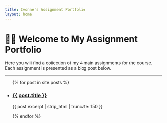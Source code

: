 ```yaml
---
title: Ivonne's Assignment Portfolio
layout: home
---
```


# 👩‍🚀 Welcome to My Assignment Portfolio

Here you will find a collection of my 4 main assignments for the course.  
Each assignment is presented as a blog post below.

---

<ul>
  {% for post in site.posts %}
    <li>
      <h3><a href="{{ post.url }}">{{ post.title }}</a></h3>
      <p>{{ post.excerpt | strip_html | truncate: 150 }}</p>
    </li>
  {% endfor %}
</ul>
